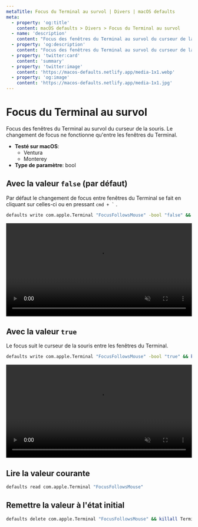 ```yaml
---
metaTitle: Focus du Terminal au survol | Divers | macOS defaults
meta:
  - property: 'og:title'
    content: macOS defaults > Divers > Focus du Terminal au survol
  - name: 'description'
    content: "Focus des fenêtres du Terminal au survol du curseur de la souris.\nLe changement de focus ne fonctionne qu'entre les fenêtres du Terminal.\n"
  - property: 'og:description'
    content: "Focus des fenêtres du Terminal au survol du curseur de la souris.\nLe changement de focus ne fonctionne qu'entre les fenêtres du Terminal.\n"
  - property: 'twitter:card'
    content: 'summary'
  - property: 'twitter:image'
    content: 'https://macos-defaults.netlify.app/media-1x1.webp'
  - property: 'og:image'
    content: 'https://macos-defaults.netlify.app/media-1x1.jpg'
---
```


# Focus du Terminal au survol

Focus des fenêtres du Terminal au survol du curseur de la souris.
Le changement de focus ne fonctionne qu'entre les fenêtres du Terminal.

<!-- break lists -->

- **Testé sur macOS**:
  - Ventura
  - Monterey
- **Type de paramètre**: bool

## Avec la valeur `false` (par défaut)

Par défaut le changement de focus entre fenêtres du Terminal se fait en cliquant sur celles-ci ou en pressant
<code>cmd + `</code> .

```bash
defaults write com.apple.Terminal "FocusFollowsMouse" -bool "false" && killall Terminal
```

<video autoplay loop muted playsinline width="739" height="416" style="max-width: 100%; height: auto">
  <source src="../../../images/misc/FocusFollowsMouse/false.mp4" type="video/mp4">
  Exemple avec la valeur false
</video>

## Avec la valeur `true`

Le focus suit le curseur de la souris entre les fenêtres du Terminal.

```bash
defaults write com.apple.Terminal "FocusFollowsMouse" -bool "true" && killall Terminal
```

<video autoplay loop muted playsinline width="739" height="416" style="max-width: 100%; height: auto">
  <source src="../../../images/misc/FocusFollowsMouse/true.mp4" type="video/mp4">
  Exemple avec la valeur true
</video>

## Lire la valeur courante

```bash
defaults read com.apple.Terminal "FocusFollowsMouse"
```

## Remettre la valeur à l'état initial

```bash
defaults delete com.apple.Terminal "FocusFollowsMouse" && killall Terminal
```
